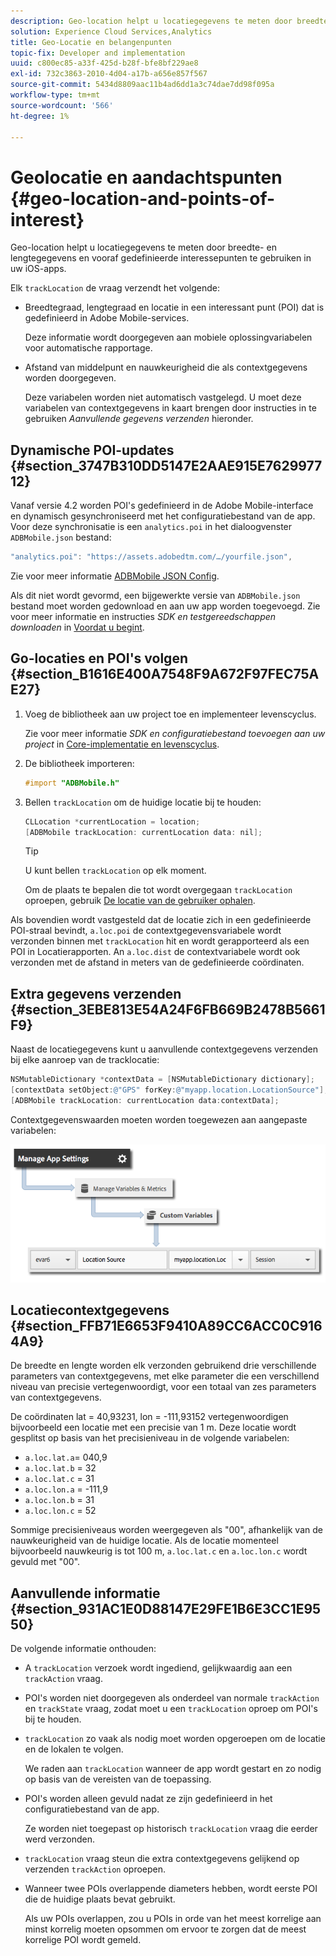 ```yaml
---
description: Geo-location helpt u locatiegegevens te meten door breedte- en lengtegegevens en vooraf gedefinieerde interessepunten te gebruiken in uw iOS-apps.
solution: Experience Cloud Services,Analytics
title: Geo-Locatie en belangenpunten
topic-fix: Developer and implementation
uuid: c800ec85-a33f-425d-b28f-bfe8bf229ae8
exl-id: 732c3863-2010-4d04-a17b-a656e857f567
source-git-commit: 5434d8809aac11b4ad6dd1a3c74dae7dd98f095a
workflow-type: tm+mt
source-wordcount: '566'
ht-degree: 1%

---
```


# Geolocatie en aandachtspunten {#geo-location-and-points-of-interest}

Geo-location helpt u locatiegegevens te meten door breedte- en lengtegegevens en vooraf gedefinieerde interessepunten te gebruiken in uw iOS-apps.

Elk `trackLocation` de vraag verzendt het volgende:

* Breedtegraad, lengtegraad en locatie in een interessant punt (POI) dat is gedefinieerd in Adobe Mobile-services.

   Deze informatie wordt doorgegeven aan mobiele oplossingvariabelen voor automatische rapportage.

* Afstand van middelpunt en nauwkeurigheid die als contextgegevens worden doorgegeven.

   Deze variabelen worden niet automatisch vastgelegd. U moet deze variabelen van contextgegevens in kaart brengen door instructies in te gebruiken *Aanvullende gegevens verzenden* hieronder.

## Dynamische POI-updates {#section_3747B310DD5147E2AAE915E762997712}

Vanaf versie 4.2 worden POI&#39;s gedefinieerd in de Adobe Mobile-interface en dynamisch gesynchroniseerd met het configuratiebestand van de app. Voor deze synchronisatie is een `analytics.poi` in het dialoogvenster `ADBMobile.json` bestand:

```js
"analytics.poi": "https://assets.adobedtm.com/…/yourfile.json",
```

Zie voor meer informatie [ADBMobile JSON Config](/help/ios/configuration/json-config/json-config.md).

Als dit niet wordt gevormd, een bijgewerkte versie van `ADBMobile.json` bestand moet worden gedownload en aan uw app worden toegevoegd. Zie voor meer informatie en instructies *SDK en testgereedschappen downloaden* in [Voordat u begint](/help/ios/getting-started/requirements.md).

## Go-locaties en POI&#39;s volgen {#section_B1616E400A7548F9A672F97FEC75AE27}

1. Voeg de bibliotheek aan uw project toe en implementeer levenscyclus.

   Zie voor meer informatie *SDK en configuratiebestand toevoegen aan uw project* in [Core-implementatie en levenscyclus](/help/ios/getting-started/dev-qs.md).
1. De bibliotheek importeren:

   ```objective-c
   #import "ADBMobile.h"
   ```

1. Bellen `trackLocation` om de huidige locatie bij te houden:

   ```objective-c
   CLLocation *currentLocation = location; 
   [ADBMobile trackLocation: currentLocation data: nil]; 
   ```

   >[!TIP]
   >
   >U kunt bellen `trackLocation` op elk moment.

   Om de plaats te bepalen die tot wordt overgegaan `trackLocation` oproepen, gebruik [De locatie van de gebruiker ophalen](https://developer.apple.com/Library/ios/documentation/UserExperience/Conceptual/LocationAwarenessPG/CoreLocation/CoreLocation.html).

Als bovendien wordt vastgesteld dat de locatie zich in een gedefinieerde POI-straal bevindt, `a.loc.poi` de contextgegevensvariabele wordt verzonden binnen met `trackLocation` hit en wordt gerapporteerd als een POI in Locatierapporten. An `a.loc.dist` de contextvariabele wordt ook verzonden met de afstand in meters van de gedefinieerde coördinaten.

## Extra gegevens verzenden {#section_3EBE813E54A24F6FB669B2478B5661F9}

Naast de locatiegegevens kunt u aanvullende contextgegevens verzenden bij elke aanroep van de tracklocatie:

```objective-c
NSMutableDictionary *contextData = [NSMutableDictionary dictionary]; 
[contextData setObject:@"GPS" forKey:@"myapp.location.LocationSource"]; 
[ADBMobile trackLocation: currentLocation data:contextData];
```

Contextgegevenswaarden moeten worden toegewezen aan aangepaste variabelen:

![](assets/map-location-context-data.png)

## Locatiecontextgegevens {#section_FFB71E6653F9410A89CC6ACC0C9164A9}

De breedte en lengte worden elk verzonden gebruikend drie verschillende parameters van contextgegevens, met elke parameter die een verschillend niveau van precisie vertegenwoordigt, voor een totaal van zes parameters van contextgegevens.

De coördinaten lat = 40,93231, lon = -111,93152 vertegenwoordigen bijvoorbeeld een locatie met een precisie van 1 m. Deze locatie wordt gesplitst op basis van het precisieniveau in de volgende variabelen:

* `a.loc.lat.a`= 040,9
* `a.loc.lat.b` = 32
* `a.loc.lat.c` = 31
* `a.loc.lon.a` = -111,9
* `a.loc.lon.b` = 31
* `a.loc.lon.c` = 52

Sommige precisieniveaus worden weergegeven als &quot;00&quot;, afhankelijk van de nauwkeurigheid van de huidige locatie. Als de locatie momenteel bijvoorbeeld nauwkeurig is tot 100 m, `a.loc.lat.c` en `a.loc.lon.c` wordt gevuld met &quot;00&quot;.

## Aanvullende informatie {#section_931AC1E0D88147E29FE1B6E3CC1E9550}

De volgende informatie onthouden:

* A `trackLocation` verzoek wordt ingediend, gelijkwaardig aan een `trackAction` vraag.

* POI&#39;s worden niet doorgegeven als onderdeel van normale `trackAction` en `trackState` vraag, zodat moet u een `trackLocation` oproep om POI&#39;s bij te houden.

* `trackLocation` zo vaak als nodig moet worden opgeroepen om de locatie en de lokalen te volgen.

   We raden aan `trackLocation` wanneer de app wordt gestart en zo nodig op basis van de vereisten van de toepassing.

* POI&#39;s worden alleen gevuld nadat ze zijn gedefinieerd in het configuratiebestand van de app.

   Ze worden niet toegepast op historisch `trackLocation` vraag die eerder werd verzonden.
* `trackLocation` vraag steun die extra contextgegevens gelijkend op verzenden `trackAction` oproepen.

* Wanneer twee POIs overlappende diameters hebben, wordt eerste POI die de huidige plaats bevat gebruikt.

   Als uw POIs overlappen, zou u POIs in orde van het meest korrelige aan minst korrelig moeten opsommen om ervoor te zorgen dat de meest korrelige POI wordt gemeld.
